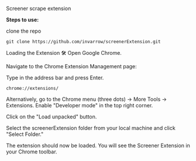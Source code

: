 Screener scrape extension

**Steps to use:**

clone the repo
```
git clone https://github.com/invarrow/screenerExtension.git
```

Loading the Extension 🛠️
Open Google Chrome.

Navigate to the Chrome Extension Management page:

Type in the address bar and press Enter.
```
chrome://extensions/
```
Alternatively, go to the Chrome menu (three dots) -> More Tools -> Extensions.
Enable "Developer mode" in the top right corner.

Click on the "Load unpacked" button.

Select the screenerExtension folder from your local machine and click "Select Folder."

The extension should now be loaded. You will see the Screener Extension in your Chrome toolbar.
